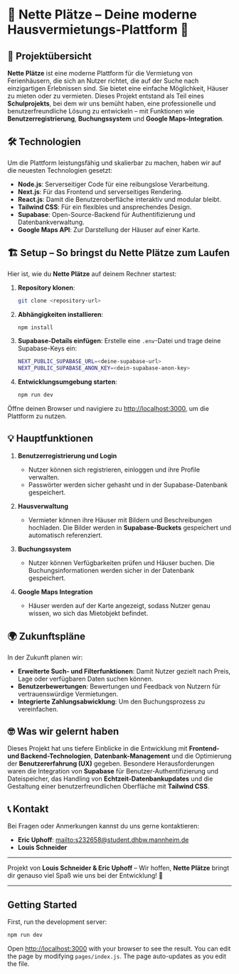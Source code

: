 # 🏡 Nette Plätze – Deine moderne Hausvermietungs-Plattform 🏡

## 🚀 Projektübersicht

**Nette Plätze** ist eine moderne Plattform für die Vermietung von Ferienhäusern, die sich an Nutzer richtet, die auf der Suche nach einzigartigen Erlebnissen sind. Sie bietet eine einfache Möglichkeit, Häuser zu mieten oder zu vermieten. Dieses Projekt entstand als Teil eines **Schulprojekts**, bei dem wir uns bemüht haben, eine professionelle und benutzerfreundliche Lösung zu entwickeln – mit Funktionen wie **Benutzerregistrierung**, **Buchungssystem** und **Google Maps-Integration**.

## 🛠️ Technologien

Um die Plattform leistungsfähig und skalierbar zu machen, haben wir auf die neuesten Technologien gesetzt:

- **Node.js**: Serverseitiger Code für eine reibungslose Verarbeitung.
- **Next.js**: Für das Frontend und serverseitiges Rendering.
- **React.js**: Damit die Benutzeroberfläche interaktiv und modular bleibt.
- **Tailwind CSS**: Für ein flexibles und ansprechendes Design.
- **Supabase**: Open-Source-Backend für Authentifizierung und Datenbankverwaltung.
- **Google Maps API**: Zur Darstellung der Häuser auf einer Karte.

## 🏗️ Setup – So bringst du Nette Plätze zum Laufen

Hier ist, wie du **Nette Plätze** auf deinem Rechner startest:

1. **Repository klonen**:
   ```bash
   git clone <repository-url>
   ```

2. **Abhängigkeiten installieren**:
   ```bash
   npm install
   ```

3. **Supabase-Details einfügen**:
   Erstelle eine `.env`-Datei und trage deine Supabase-Keys ein:
   ```bash
   NEXT_PUBLIC_SUPABASE_URL=<deine-supabase-url>
   NEXT_PUBLIC_SUPABASE_ANON_KEY=<dein-supabase-anon-key>
   ```

4. **Entwicklungsumgebung starten**:
   ```bash
   npm run dev
   ```

Öffne deinen Browser und navigiere zu [http://localhost:3000](http://localhost:3000), um die Plattform zu nutzen.

## 💡 Hauptfunktionen

1. **Benutzerregistrierung und Login**
   - Nutzer können sich registrieren, einloggen und ihre Profile verwalten.
   - Passwörter werden sicher gehasht und in der Supabase-Datenbank gespeichert.

2. **Hausverwaltung**
   - Vermieter können ihre Häuser mit Bildern und Beschreibungen hochladen. Die Bilder werden in **Supabase-Buckets** gespeichert und automatisch referenziert.

3. **Buchungssystem**
   - Nutzer können Verfügbarkeiten prüfen und Häuser buchen. Die Buchungsinformationen werden sicher in der Datenbank gespeichert.

4. **Google Maps Integration**
   - Häuser werden auf der Karte angezeigt, sodass Nutzer genau wissen, wo sich das Mietobjekt befindet.

## 🌍 Zukunftspläne

In der Zukunft planen wir:

- **Erweiterte Such- und Filterfunktionen**: Damit Nutzer gezielt nach Preis, Lage oder verfügbaren Daten suchen können.
- **Benutzerbewertungen**: Bewertungen und Feedback von Nutzern für vertrauenswürdige Vermietungen.
- **Integrierte Zahlungsabwicklung**: Um den Buchungsprozess zu vereinfachen.

## 🤓 Was wir gelernt haben

Dieses Projekt hat uns tiefere Einblicke in die Entwicklung mit **Frontend- und Backend-Technologien**, **Datenbank-Management** und die Optimierung der **Benutzererfahrung (UX)** gegeben. Besondere Herausforderungen waren die Integration von **Supabase** für Benutzer-Authentifizierung und Dateispeicher, das Handling von **Echtzeit-Datenbankupdates** und die Gestaltung einer benutzerfreundlichen Oberfläche mit **Tailwind CSS**.

## 📞 Kontakt

Bei Fragen oder Anmerkungen kannst du uns gerne kontaktieren:

- **Eric Uphoff**: [mailto:s232658@student.dhbw.mannheim.de](mailto:s232658@student.dhbw.mannheim.de)
- **Louis Schneider**

---

Projekt von **Louis Schneider & Eric Uphoff** – Wir hoffen, **Nette Plätze** bringt dir genauso viel Spaß wie uns bei der Entwicklung! 🎉

---

## Getting Started

First, run the development server:

```bash
npm run dev
```

Open [http://localhost:3000](http://localhost:3000) with your browser to see the result. You can edit the page by modifying `pages/index.js`. The page auto-updates as you edit the file.
